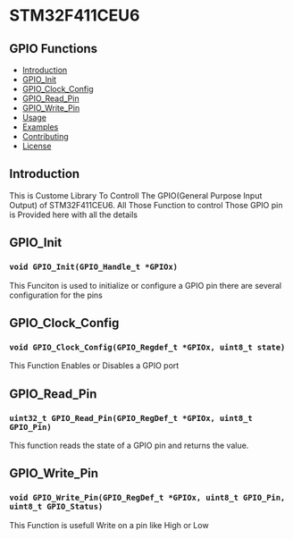 # STM32F411CEU6

## GPIO Functions

- [Introduction](#introduction)
- [GPIO_Init](#gpio_init)
- [GPIO_Clock_Config](#gpio_clock_config)
- [GPIO_Read_Pin](#gpio_read_pin)
- [GPIO_Write_Pin](#gpio_write_pin)
- [Usage](#usage)
- [Examples](#examples)
- [Contributing](#contributing)
- [License](#license)

## Introduction

This is Custome Library To Controll The GPIO(General Purpose Input Output) of STM32F411CEU6. All Those Function to control 
Those GPIO pin is Provided here with all the details

## GPIO_Init

### `void GPIO_Init(GPIO_Handle_t *GPIOx)`

This Funciton is used to initialize or configure a GPIO pin there are several configuration for the pins

## GPIO_Clock_Config

### `void GPIO_Clock_Config(GPIO_Regdef_t *GPIOx, uint8_t state)`

This Function Enables or Disables a GPIO port 

## GPIO_Read_Pin

### `uint32_t GPIO_Read_Pin(GPIO_RegDef_t *GPIOx, uint8_t GPIO_Pin)`

This function reads the state of a GPIO pin and returns the value.

## GPIO_Write_Pin

### `void GPIO_Write_Pin(GPIO_RegDef_t *GPIOx, uint8_t GPIO_Pin, uint8_t GPIO_Status)`

This Function is usefull Write on a pin like High or Low